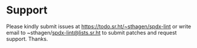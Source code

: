# Support

Please kindly submit issues at https://todo.sr.ht/~sthagen/spdx-lint or write email to ~sthagen/spdx-lint@lists.sr.ht to submit patches and request support. Thanks.
